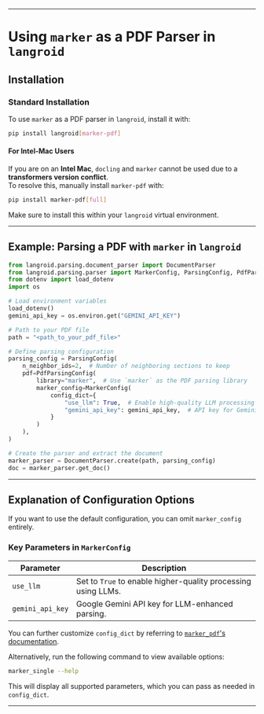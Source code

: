 
---

# **Using `marker` as a PDF Parser in `langroid`**  

## **Installation**  

### **Standard Installation**  
To use `marker` as a PDF parser in `langroid`, install it with:  

```bash
pip install langroid[marker-pdf]
```

#### **For Intel-Mac Users**  
If you are on an **Intel Mac**, `docling` and `marker` cannot be used due to a **transformers version conflict**.  
To resolve this, manually install `marker-pdf` with:  

```bash
pip install marker-pdf[full]
```

Make sure to install this within your `langroid` virtual environment.

---

## **Example: Parsing a PDF with `marker` in `langroid`**  

```python
from langroid.parsing.document_parser import DocumentParser
from langroid.parsing.parser import MarkerConfig, ParsingConfig, PdfParsingConfig
from dotenv import load_dotenv
import os

# Load environment variables
load_dotenv()
gemini_api_key = os.environ.get("GEMINI_API_KEY")

# Path to your PDF file
path = "<path_to_your_pdf_file>"

# Define parsing configuration
parsing_config = ParsingConfig(
    n_neighbor_ids=2,  # Number of neighboring sections to keep
    pdf=PdfParsingConfig(
        library="marker",  # Use `marker` as the PDF parsing library
        marker_config=MarkerConfig(
            config_dict={
                "use_llm": True,  # Enable high-quality LLM processing
                "gemini_api_key": gemini_api_key,  # API key for Gemini LLM
            }
        )
    ),
)

# Create the parser and extract the document
marker_parser = DocumentParser.create(path, parsing_config)
doc = marker_parser.get_doc()
```

---

## **Explanation of Configuration Options**  

If you want to use the default configuration, you can omit `marker_config` entirely.

### **Key Parameters in `MarkerConfig`**
| Parameter        | Description |
|-----------------|-------------|
| `use_llm`       | Set to `True` to enable higher-quality processing using LLMs. |
| `gemini_api_key` | Google Gemini API key for LLM-enhanced parsing. |



You can further customize `config_dict` by referring to [`marker_pdf`'s documentation](https://github.com/VikParuchuri/marker/blob/master/README.md).  

Alternatively, run the following command to view available options:  

```sh
marker_single --help
```

This will display all supported parameters, which you can pass as needed in `config_dict`.

---
